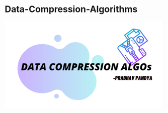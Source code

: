 # Data-Compression-Algorithms
![Display Poster](https://raw.githubusercontent.com/prabhav-pandya/Data-Compression-Algorithms/master/Display%20Poster.PNG)

